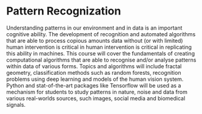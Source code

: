 # Pattern Recognization
Understanding patterns in our environment and in data is an important cognitive ability. The development of recognition and automated algorithms that are able to process copious amounts data without (or with limited) human intervention is critical in human intervention is critical in replicating this ability in machines. 
This course will cover the fundamentals of creating computational algorithms that are able to recognise and/or analyse patterns within data of various forms. Topics and algorithms will include fractal geometry, classification methods such as random forests, recognition problems using deep learning and models of the human vision system. Python and stat-of-the-art packages like Tensorflow will be used as a mechanism for students to study patterns in nature, noise and data from various real-worlds sources, such images, social media and biomedical signals.
